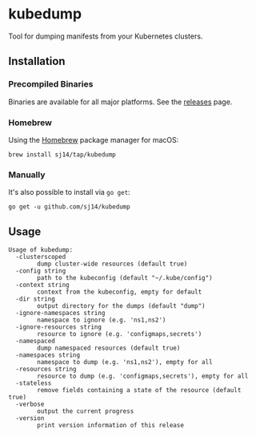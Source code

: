 # kubedump

Tool for dumping manifests from your Kubernetes clusters.

## Installation

### Precompiled Binaries

Binaries are available for all major platforms. See the [releases](https://github.com/sj14/kubedump/releases) page.

### Homebrew

Using the [Homebrew](https://brew.sh/) package manager for macOS:

``` text
brew install sj14/tap/kubedump
```

### Manually

It's also possible to install via `go get`:

``` text
go get -u github.com/sj14/kubedump
```

## Usage

```text
Usage of kubedump:
  -clusterscoped
        dump cluster-wide resources (default true)
  -config string
        path to the kubeconfig (default "~/.kube/config")
  -context string
        context from the kubeconfig, empty for default
  -dir string
        output directory for the dumps (default "dump")
  -ignore-namespaces string
        namespace to ignore (e.g. 'ns1,ns2')
  -ignore-resources string
        resource to ignore (e.g. 'configmaps,secrets')
  -namespaced
        dump namespaced resources (default true)
  -namespaces string
        namespace to dump (e.g. 'ns1,ns2'), empty for all
  -resources string
        resource to dump (e.g. 'configmaps,secrets'), empty for all
  -stateless
        remove fields containing a state of the resource (default true)
  -verbose
        output the current progress
  -version
        print version information of this release
```
